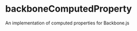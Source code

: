 backboneComputedProperty
========================

An implementation of computed properties for Backbone.js
